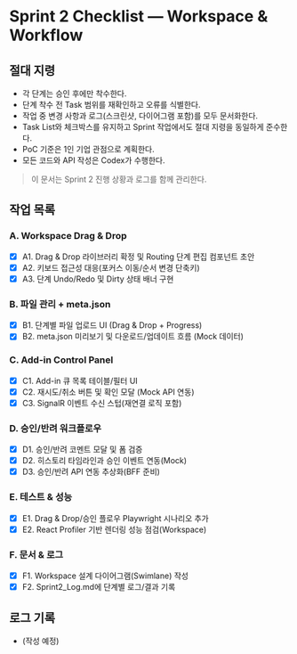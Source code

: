 # Sprint 2 Checklist — Workspace & Workflow

## 절대 지령
- 각 단계는 승인 후에만 착수한다.
- 단계 착수 전 Task 범위를 재확인하고 오류를 식별한다.
- 작업 중 변경 사항과 로그(스크린샷, 다이어그램 포함)를 모두 문서화한다.
- Task List와 체크박스를 유지하고 Sprint 작업에서도 절대 지령을 동일하게 준수한다.
- PoC 기준은 1인 기업 관점으로 계획한다.
- 모든 코드와 API 작성은 Codex가 수행한다.

> 이 문서는 Sprint 2 진행 상황과 로그를 함께 관리한다.

## 작업 목록
### A. Workspace Drag & Drop
- [x] A1. Drag & Drop 라이브러리 확정 및 Routing 단계 편집 컴포넌트 초안
- [x] A2. 키보드 접근성 대응(포커스 이동/순서 변경 단축키)
- [x] A3. 단계 Undo/Redo 및 Dirty 상태 배너 구현

### B. 파일 관리 + meta.json
- [x] B1. 단계별 파일 업로드 UI (Drag & Drop + Progress)
- [x] B2. meta.json 미리보기 및 다운로드/업데이트 흐름 (Mock 데이터)

### C. Add-in Control Panel
- [x] C1. Add-in 큐 목록 테이블/필터 UI
- [x] C2. 재시도/취소 버튼 및 확인 모달 (Mock API 연동)
- [x] C3. SignalR 이벤트 수신 스텁(재연결 로직 포함)

### D. 승인/반려 워크플로우
- [x] D1. 승인/반려 코멘트 모달 및 폼 검증
- [x] D2. 히스토리 타임라인과 승인 이벤트 연동(Mock)
- [x] D3. 승인/반려 API 연동 추상화(BFF 준비)

### E. 테스트 & 성능
- [x] E1. Drag & Drop/승인 플로우 Playwright 시나리오 추가
- [x] E2. React Profiler 기반 렌더링 성능 점검(Workspace)

### F. 문서 & 로그
- [x] F1. Workspace 설계 다이어그램(Swimlane) 작성
- [x] F2. Sprint2_Log.md에 단계별 로그/결과 기록

## 로그 기록
- (작성 예정)









